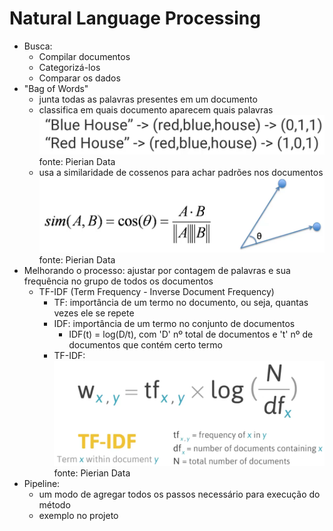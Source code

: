 # Natural Language Processing

* Busca:
    * Compilar documentos
    * Categorizá-los
    * Comparar os dados
 * "Bag of Words"
    * junta todas as palavras presentes em um documento
    * classifica em quais documento aparecem quais palavras
    ![bag](bag.PNG)
    fonte: Pierian Data
    * usa a similaridade de cossenos para achar padrões nos documentos
    ![cossin](cos.PNG)
    fonte: Pierian Data
 * Melhorando o processo: ajustar por contagem de palavras e sua frequência no grupo de todos os documentos
    * TF-IDF (Term Frequency - Inverse Document Frequency)
        * TF: importância de um termo no documento, ou seja, quantas vezes ele se repete
        * IDF: importância de um termo no conjunto de documentos
            * IDF(t) = log(D/t), com 'D' nº total de documentos e 't' nº de documentos que contém certo termo
        * TF-IDF:
        ![equation](eq.PNG)
        fonte: Pierian Data
 * Pipeline:
    * um modo de agregar todos os passos necessário para execução do método
    * exemplo no projeto
        
    
    